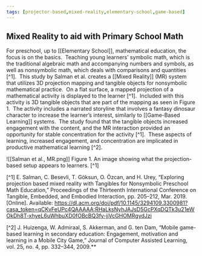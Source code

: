 ```yaml
---
tags: [projector-based,mixed-reality,elementary-school,game-based]
---
```


## Mixed Reality to aid with Primary School Math

For preschool, up to [[Elementary School]], mathematical education, the focus is on the basics.  Teaching young learners’ symbolic math, which is the traditional algebraic math and accompanying numbers and symbols, as well as nonsymbolic math, which deals with comparisons and quantities [^1].  This study by Salman et al. creates a [[Mixed Reality]] (MR) system that utilizes 3D projection mapping and tangible objects for nonsymbolic mathematical practice.  On a flat surface, a mapped projection of a mathematical activity is displayed to the learner [^1].  Included with this activity is 3D tangible objects that are part of the mapping as seen in Figure 1.  The activity includes a narrated storyline that involves a fantasy dinosaur character to increase the learner’s interest, similarly to [[Game-Based Learning]] systems.  The study found that the tangible objects increased engagement with the content, and the MR interaction provided an opportunity for stable concentration for the activity [^1].  These aspects of learning, increased engagement, and concentration are implicated in productive mathematical learning [^2].

![[Salman et al., MR.png]]
Figure 1.  An image showing what the projection-based setup appears to learners. [^1]

[^1] E. Salman, C. Besevli, T. Göksun, O. Özcan, and H. Urey, “Exploring projection based mixed reality with Tangibles for Nonsymbolic Preschool Math Education,” Proceedings of the Thirteenth International Conference on Tangible, Embedded, and Embodied Interaction, pp. 205–212, Mar. 2019. [Online]. Available: https://dl.acm.org/doi/pdf/10.1145/3294109.3300981?casa_token=qCKvFeUPc4QAAAAA:RHaLksNyhJAJsD5GcPXqDQTk3u21eWOkDh8T-xhyeL6uWhbuXD0fOBcBQ3fy-jjVcGHOMRgydJzi

[^2] J. Huizenga, W. Admiraal, S. Akkerman, and G. ten Dam, “Mobile game-based learning in secondary education: Engagement, motivation and learning in a Mobile City Game,” Journal of Computer Assisted Learning, vol. 25, no. 4, pp. 332–344, 2009.**